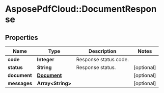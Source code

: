 # AsposePdfCloud::DocumentResponse


## Properties
Name | Type | Description | Notes
------------ | ------------- | ------------- | -------------
**code** | **Integer** | Response status code. | 
**status** | **String** | Response status. | [optional] 
**document** | [**Document**](Document.md) |  | [optional] 
**messages** | **Array&lt;String&gt;** |  | [optional] 


